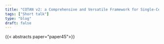 ```yaml
---
title: "COTAN v2: a Comprehensive and Versatile Framework for Single-Cell Gene Co-Expression Studies and Cell Type Identification"
tags: ["Short talk"]
type: "blog"
draft: false
---
```


{{< abstracts paper="paper45">}}


